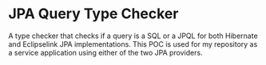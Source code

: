 # JPA Query Type Checker

A type checker that checks if a query is a SQL or a JPQL for both Hibernate and Eclipselink JPA implementations.
This POC is used for my repository as a service application using either of the two JPA providers.